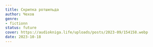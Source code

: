 ```yaml
---
title: Скрипка ротшильда
author: Чехов
genre:
- fictionn
status: future
cover: https://audiokniga.life/uploads/posts/2023-09/154158.webp
date: 2023-10-18
---
```


